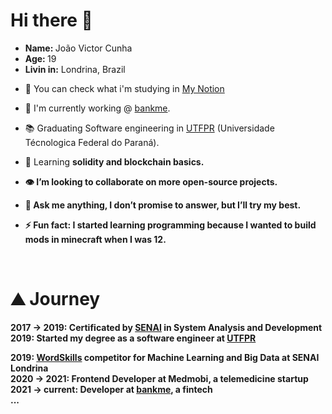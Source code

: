 # Hi there 👋

<ul>
<li><strong>Name: </strong>João Victor Cunha</li>
<li><strong>Age: </strong>19</li>
<li><strong>Livin in:</strong> Londrina, Brazil</li>
</ul>


- 📕 You can check what i'm studying in [My Notion][notion]

- 🔭 I'm currently working @ [bankme][bankme].

- 📚 Graduating Software engineering in [UTFPR][utfpr] (Universidade Técnologica Federal do Paraná).

- 🌱 Learning <strong>solidity<strong> and blockchain basics.

- 👁️ I’m looking to collaborate on more open-source projects.

- 💬 Ask me anything, I don’t promise to answer, but I’ll try my best.

- ⚡ Fun fact: I started learning programming because I wanted to build mods in minecraft when I was 12.


<br />

# ⛰️ Journey
2017 &#8594; 2019: Certificated by [SENAI][senai] in System Analysis and Development<br/>
2019: Started my degree as a software engineer at [UTFPR][utfpr]<br/>
  
2019: [WordSkills][wordskills] competitor for Machine Learning and Big Data at SENAI Londrina<br/>
2020 &#8594; 2021: Frontend Developer at Medmobi, a telemedicine startup<br/>
2021 &#8594; current: Developer at [bankme][bankme], a fintech<br/>
...

  
[bankme]: https://bankme.tech/
[utfpr]: http://www.utfpr.edu.br/
[instagram]: https://www.instagram.com/jvgcunha/
[linkedin]: https://www.linkedin.com/in/Jott4
[html]: https://developer.mozilla.org/docs/Web/HTML
[css]: https://developer.mozilla.org/docs/Web/CSS
[javascript]: https://developer.mozilla.org/docs/Web/JavaScript
[react]: https://reactjs.org/
[python]: https://www.python.org/
[pandas]: https://pandas.pydata.org/
[scikitlearn]: https://scikit-learn.org/
[mysql]: https://www.mysql.com/
[node]: https://nodejs.org/en/
[senai]: http://www.portaldaindustria.com.br/senai/en/about/senai/
[wordskills]: https://worldskills.org/
[notion]: https://www.notion.so/Me-6706e75fae284282b9f5aa8d1ecee4aa
[bankme]: http://bankme.tech/
